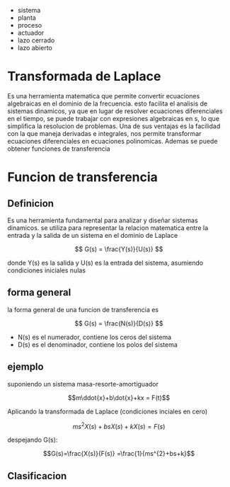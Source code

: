 - sistema
- planta
- proceso
- actuador
- lazo cerrado
- lazo abierto
# Transformada de Laplace
Es una herramienta matematica que permite convertir ecuaciones algebraicas en el dominio de la frecuencia. esto facilita el analisis de sistemas dinamicos, ya que en lugar de resolver ecuaciones diferenciales en el tiempo, se puede trabajar con expresiones algebraicas en s, lo que simplifica la resolucion de problemas.
Una de sus ventajas es la facilidad con la que maneja derivadas e integrales, nos permite transformar ecuaciones diferenciales en ecuaciones polinomicas. Ademas se puede obtener funciones de transferencia
# Funcion de transferencia
## Definicion
Es una herramienta fundamental para analizar y diseñar sistemas dinamicos. se utiliza para representar la relacion matematica entre la entrada y la salida de un sistema en el dominio de Laplace

$$ G(s) = \frac{Y(s)}{U(s)} $$

donde Y(s) es la salida y U(s) es la entrada del sistema, asumiendo condiciones iniciales nulas
## forma general
la forma general de una funcion de transferencia es 

$$ G(s) = \frac{N(s)}{D(s)} $$

- N(s) es el numerador, contiene los ceros del sistema
- D(s) es el denominador, contiene los polos del sistema
## ejemplo
suponiendo un sistema masa-resorte-amortiguador

$$m\ddot{x}+b\dot{x}+kx = F(t)$$

Aplicando la transformada de Laplace (condiciones inciales en cero)

$$ ms^{2}X(s)+bsX(s)+kX(s)=F(s) $$

despejando G(s):

$$G(s)=\frac{X(s)}{F(s)} =\frac{1}{ms^{2}+bs+k}$$

## Clasificacion 
